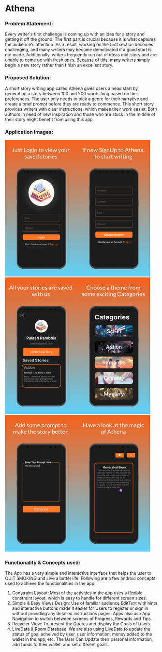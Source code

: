 # Athena

### Problem Statement:
Every writer's first challenge is coming up with an idea for a story and getting it off the ground. The first part is crucial because it is what captures the audience's attention. As a result, working on the first section becomes challenging, and many writers may become demotivated if a good start is not made. Additionally, writers frequently run out of ideas mid-story and are unable to come up with fresh ones. Because of this, many writers simply begin a new story rather than finish an excellent story.

### Proposed Solution:
A short story writing app called Athena gives users a head start by generating a story between 100 and 200 words long based on their preferences. The user only needs to pick a genre for their narrative and create a brief prompt before they are ready to commence. This short story provides writers with clear instructions, which makes their work easier. Both authors in need of new inspiration and those who are stuck in the middle of their story might benefit from using this app.



### Application Images:  
                                                                              
<img src="Images/1_Login.png" width="240" height="450"><img src="Images/2_Signup.png" width="240" height="450"><img src="Images/3_Profile.png" width="240" height="450"><img src="Images/4_Category.png" width="240" height="450"><img src="Images/5_Prompt.png" width="240" height="450"><img src="Images/6_Story.png" width="240" height="450">


### Functionality & Concepts used:
The App has a very simple and interactive interface that helps the user to QUIT SMOKING and Live a better life.
Following are a few android concepts used to achieve the functionalities in the app:

  1. Constraint Layout: Most of the activities in the app uses a flexible constraint layout, which is easy to handle for different screen sizes.
  2. Simple & Easy Views Design: Use of familiar audience EditText with hints and interactive buttons made it easier for Users to register or sign in without 
  providing any detailed instructions pages. Apps also use App Navigation to switch between screens of Progress, Rewards and Tips.
  3. Recycler-View:  To present the Quotes and display the Goals of Users. 
  4. LiveData & Room Database: We are also using LiveData to update the status of goal acheived by user, user information, money added to the wallet in the app, etc. 
  The User Can Update their personal information, add funds to their wallet, and set different goals.

